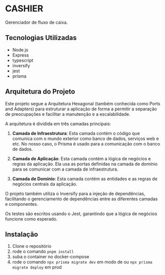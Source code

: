 # CASHIER

Gerenciador de fluxo de caixa.

## Tecnologias Utilizadas

- Node.js
- Express
- typescript
- inversify
- jest
- prisma

## Arquitetura do Projeto

Este projeto segue a Arquitetura Hexagonal (também conhecida como Ports and Adapters) para estruturar a aplicação de forma a permitir a separação de preocupações e facilitar a manutenção e a escalabilidade.

A arquitetura é dividida em três camadas principais:

1. **Camada de Infraestrutura**: Esta camada contém o código que comunica com o mundo exterior como banco de dados, serviços web e etc. No nosso caso, o Prisma é usado para a comunicação com o banco de dados.

2. **Camada de Aplicação**: Esta camada contém a lógica de negócios e regras da aplicação. Ela usa as portas definidas na camada de domínio para se comunicar com a camada de infraestrutura.

3. **Camada de Domínio**: Esta camada contém as entidades e as regras de negócios centrais da aplicação.

O projeto também utiliza o Inversify para a injeção de dependências, facilitando o gerenciamento de dependências entre as diferentes camadas e componentes.

Os testes são escritos usando o Jest, garantindo que a lógica de negócios funcione como esperado.

## Instalação

1. Clone o repositório
2. rode o comando `pnpm install`
3. suba o container no docker-compose
5. rode o comando `npx prisma migrate dev` em modo de ou `npx prisma migrate deploy` em prod